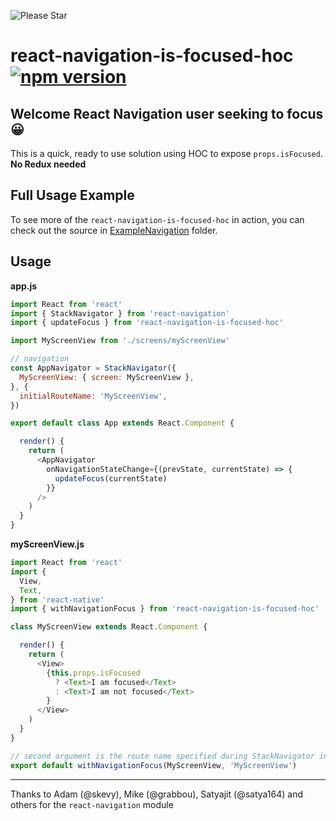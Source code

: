 ![Please Star](http://pmachowski.github.io/ghh/images/please_star_project.jpg)

# react-navigation-is-focused-hoc [![npm version](https://badge.fury.io/js/react-navigation-is-focused-hoc.svg)](http://badge.fury.io/js/react-navigation-is-focused-hoc)

## Welcome React Navigation user seeking to focus 😀

This is a quick, ready to use solution using HOC to expose `props.isFocused`. **No Redux needed**

## Full Usage Example

To see more of the `react-navigation-is-focused-hoc` in action, you can check out the source in [ExampleNavigation](https://github.com/pmachowski/react-navigation-is-focused-hoc/tree/master/ExampleNavigation) folder.

## Usage

**app.js**
```javascript
import React from 'react'
import { StackNavigator } from 'react-navigation'
import { updateFocus } from 'react-navigation-is-focused-hoc'

import MyScreenView from './screens/myScreenView'

// navigation
const AppNavigator = StackNavigator({
  MyScreenView: { screen: MyScreenView },
}, {
  initialRouteName: 'MyScreenView',
})

export default class App extends React.Component {

  render() {
    return (
      <AppNavigator
        onNavigationStateChange={(prevState, currentState) => {
          updateFocus(currentState)
        }}
      />
    )
  }
}
```

**myScreenView.js**
```javascript
import React from 'react'
import {
  View,
  Text,
} from 'react-native'
import { withNavigationFocus } from 'react-navigation-is-focused-hoc'

class MyScreenView extends React.Component {

  render() {
    return (
      <View>
        {this.props.isFocused
          ? <Text>I am focused</Text>
          : <Text>I am not focused</Text>
        }
      </View>
    )
  }
}

// second argument is the route name specified during StackNavigator initialization.
export default withNavigationFocus(MyScreenView, 'MyScreenView')
```


------------

Thanks to Adam (@skevy), Mike (@grabbou), Satyajit (@satya164) and others for the `react-navigation` module
